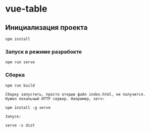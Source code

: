 # vue-table

## Инициализация проекта
```
npm install
```

### Запуск в режиме разрабокте
```
npm run serve
```

### Сборка
```
npm run build

Сборку запустить, просто открыв файл index.html, не получится.
Нужен локальный HTTP сервер. Например, serv:

npm install -g serve

Запуск:

serve -s dist
```

